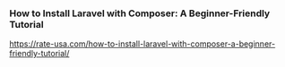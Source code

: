 ### How to Install Laravel with Composer: A Beginner-Friendly Tutorial

https://rate-usa.com/how-to-install-laravel-with-composer-a-beginner-friendly-tutorial/
